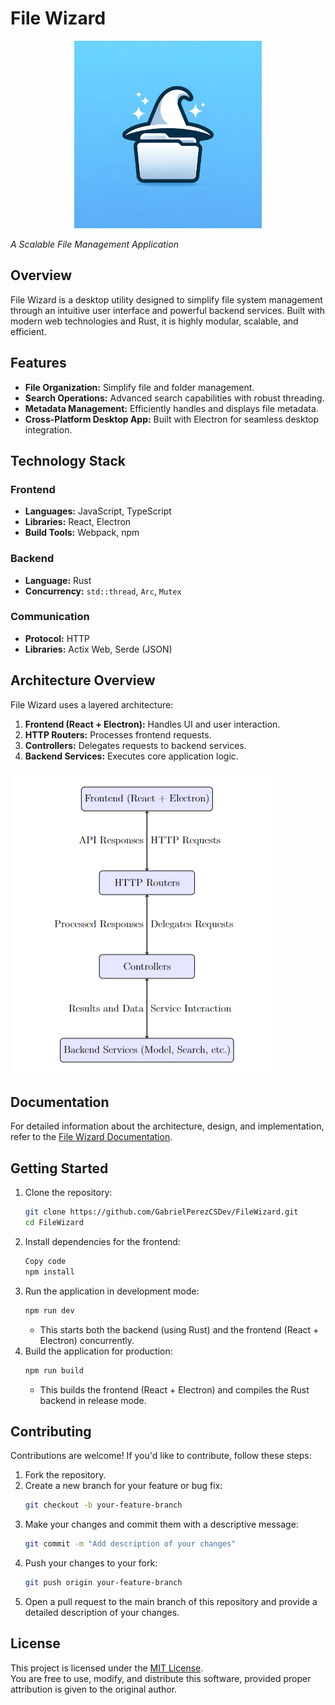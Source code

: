 # File Wizard

<p align="center">
    <img src="./assets/file_wizard_logo.png" alt="File Wizard Logo" width="300">
</p>

*A Scalable File Management Application*

## Overview
File Wizard is a desktop utility designed to simplify file system management through an intuitive user interface and powerful backend services. Built with modern web technologies and Rust, it is highly modular, scalable, and efficient.

## Features
- **File Organization:** Simplify file and folder management.
- **Search Operations:** Advanced search capabilities with robust threading.
- **Metadata Management:** Efficiently handles and displays file metadata.
- **Cross-Platform Desktop App:** Built with Electron for seamless desktop integration.

## Technology Stack
### Frontend
- **Languages:** JavaScript, TypeScript
- **Libraries:** React, Electron
- **Build Tools:** Webpack, npm

### Backend
- **Language:** Rust
- **Concurrency:** `std::thread`, `Arc`, `Mutex`

### Communication
- **Protocol:** HTTP
- **Libraries:** Actix Web, Serde (JSON)

## Architecture Overview
File Wizard uses a layered architecture:
1. **Frontend (React + Electron):** Handles UI and user interaction.
2. **HTTP Routers:** Processes frontend requests.
3. **Controllers:** Delegates requests to backend services.
4. **Backend Services:** Executes core application logic.

![Architecture Diagram](./assets/app_architecture.png)

## Documentation
For detailed information about the architecture, design, and implementation, refer to the [File Wizard Documentation](File_Wizard_Documentation.pdf).

## Getting Started
1. Clone the repository:  
   ```bash
   git clone https://github.com/GabrielPerezCSDev/FileWizard.git
   cd FileWizard

2. Install dependencies for the frontend:
    ```bash
    Copy code
    npm install
3. Run the application in development mode:
    ```bash
    npm run dev
    ```
    - This starts both the backend (using Rust) and the frontend (React + Electron) concurrently.
4. Build the application for production:
    ```bash
    npm run build
    ```
    - This builds the frontend (React + Electron) and compiles the Rust backend in release mode.
  
## Contributing
Contributions are welcome! If you'd like to contribute, follow these steps:
1. Fork the repository.
2. Create a new branch for your feature or bug fix:  
   ```bash
   git checkout -b your-feature-branch
   ```
3. Make your changes and commit them with a descriptive message:
    ```bash 
    git commit -m "Add description of your changes"
    ```
4. Push your changes to your fork:
   ```bash
   git push origin your-feature-branch
    ```
5. Open a pull request to the main branch of this repository and provide a detailed description of your changes.

## License
This project is licensed under the [MIT License](./assets/LICENSE).  
You are free to use, modify, and distribute this software, provided proper attribution is given to the original author.